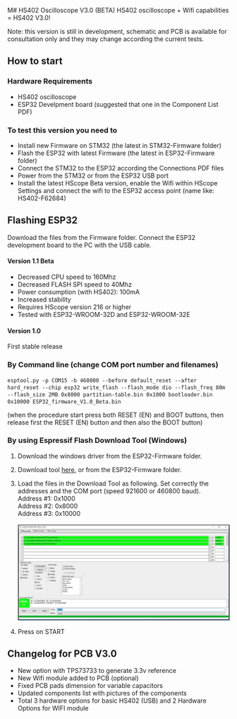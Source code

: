 M# HS402 Oscilloscope V3.0 (BETA)
HS402 oscilloscope + Wifi capabilities = HS402 V3.0!

Note: this version is still in development, schematic and PCB is available for consultation only and they may change according the current tests.

## How to start
### Hardware Requirements
- HS402 oscilloscope
- ESP32 Develpment board (suggested that one in the Component List PDF)

### To test this version you need to
- Install new Firmware on STM32 (the latest in STM32-Firmware folder)
- Flash the ESP32 with latest Firmware (the latest in ESP32-Firmware folder)
- Connect the STM32 to the ESP32 according the Connections PDF files
- Power from the STM32 or from the ESP32 USB port
- Install the latest HScope Beta version, enable the Wifi within HScope Settings and connect the wifi to the ESP32 access point (name like: HS402-F62684)

## Flashing ESP32
Download the files from the Firmware folder. Connect the ESP32 development board to the PC with the USB cable.

#### Version 1.1 Beta
- Decreased CPU speed to 160Mhz
- Decreased FLASH SPI speed to 40Mhz
- Power consumption (with HS402): 100mA
- Increased stability
- Requires HScope version 216 or higher
- Tested with ESP32-WROOM-32D and ESP32-WROOM-32E

#### Version 1.0
First stable release

### By Command line (change COM port number and filenames)
    esptool.py -p COM15 -b 460800 --before default_reset --after hard_reset --chip esp32 write_flash --flash_mode dio --flash_freq 80m --flash_size 2MB 0x8000 partition-table.bin 0x1000 bootloader.bin 0x10000 ESP32_firmware_V1.0_Beta.bin

(when the procedure start press both RESET (EN) and BOOT buttons, then release first the RESET (EN) button and then also the BOOT button)

### By using Espressif Flash Download Tool (Windows)
1. Download the windows driver from the ESP32-Firmware folder.
2. Download tool <a href="https://www.espressif.com/en/support/download/other-tools" target="\_blank">here</a>, or from the ESP32-Firmware folder.
3. Load the files in the Download Tool as following. Set correctly the addresses and the COM port (speed 921600 or 460800 baud).<br/>
Address #1: 0x1000<br/>
Address #2: 0x8000<br/>
Address #3: 0x10000<br/><br/>
![Flash Download Tools](ESP32-Firmware/Flash_Download_Tool.png)

4. Press on START

## Changelog for PCB V3.0
- New option with TPS73733 to generate 3.3v reference
- New Wifi module added to PCB (optional)
- Fixed PCB pads dimension for variable capacitors
- Updated components list with pictures of the components
- Total 3 hardware options for basic HS402 (USB) and 2 Hardware Options for WIFI module
